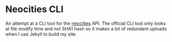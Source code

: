 # Neocities CLI

An attempt at a CLI tool for the [neocities](https://www.neocities.org/api) API. The official CLI tool only looks at file modify time and not SHA1 hash so it makes a _lot_ of redundant uploads when I use Jekyll to build my site.
